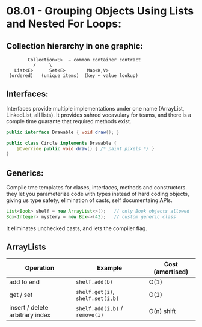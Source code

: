 # 08.01 - Grouping Objects Using Lists and Nested For Loops:

## Collection hierarchy in one graphic:
```
        Collection<E>  ← common container contract
          /     \
   List<E>      Set<E>        Map<K,V>
 (ordered)   (unique items)  (key ↔ value lookup)
```

## Interfaces:
Interfaces provide multiple implementations under one name (ArrayList, LinkedList, all lists). It provides sahred vocavulary for teams, and there is a comple time guarante that required methods exist. 
```java
public interface Drawable { void draw(); }

public class Circle implements Drawable {
    @Override public void draw() { /* paint pixels */ }
}
```

## Generics:
Compile tme templates for clases, interfaces, methods and constructors. they let you parameterize code with types instead of hard coding objects, giving us type safety, elimination of casts, self documentaing APIs. 
```java
List<Book> shelf = new ArrayList<>();   // only Book objects allowed
Box<Integer> mystery = new Box<>(42);   // custom generic class
```
It eliminates unchecked casts, and lets the compiler flag. 

## ArrayLists 
| Operation                       | Example                          | Cost (amortised) |
| ------------------------------- | -------------------------------- | ---------------- |
| add to end                      | `shelf.add(b)`                   | O(1)             |
| get / set                       | `shelf.get(i)`, `shelf.set(i,b)` | O(1)             |
| insert / delete arbitrary index | `shelf.add(i,b)` / `remove(i)`   | O(n) shift       |

